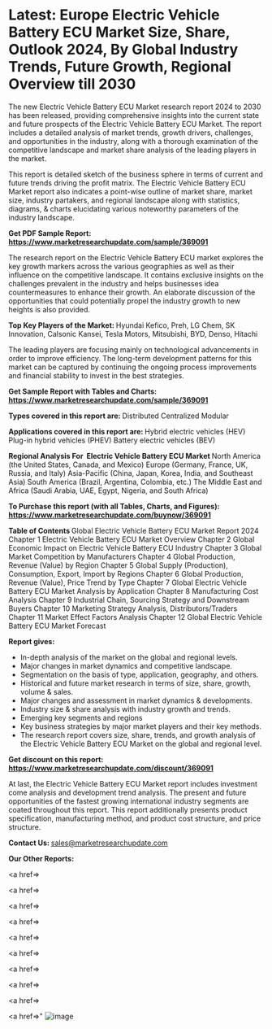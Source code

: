 # Latest: Europe Electric Vehicle Battery ECU Market Size, Share, Outlook 2024, By Global Industry Trends, Future Growth, Regional Overview till 2030

The new Electric Vehicle Battery ECU Market research report 2024 to 2030 has been released, providing comprehensive insights into the current state and future prospects of the Electric Vehicle Battery ECU Market. The report includes a detailed analysis of market trends, growth drivers, challenges, and opportunities in the industry, along with a thorough examination of the competitive landscape and market share analysis of the leading players in the market.

This report is detailed sketch of the business sphere in terms of current and future trends driving the profit matrix. The Electric Vehicle Battery ECU Market report also indicates a point-wise outline of market share, market size, industry partakers, and regional landscape along with statistics, diagrams, &amp; charts elucidating various noteworthy parameters of the industry landscape.

<strong><b>Get PDF Sample Report: <a href=https://www.marketresearchupdate.com/sample/369091>https://www.marketresearchupdate.com/sample/369091</a></b></strong>

The research report on the Electric Vehicle Battery ECU market explores the key growth markers across the various geographies as well as their influence on the competitive landscape. It contains exclusive insights on the challenges prevalent in the industry and helps businesses idea countermeasures to enhance their growth. An elaborate discussion of the opportunities that could potentially propel the industry growth to new heights is also provided.

<strong><b>Top Key Players of the Market:
</b></strong>Hyundai Kefico, Preh, LG Chem, SK Innovation, Calsonic Kansei, Tesla Motors, Mitsubishi, BYD, Denso, Hitachi<strong><b>
</b></strong>

The leading players are focusing mainly on technological advancements in order to improve efficiency. The long-term development patterns for this market can be captured by continuing the ongoing process improvements and financial stability to invest in the best strategies.

<strong><b>Get Sample Report with Tables and Charts: <a href=https://www.marketresearchupdate.com/sample/369091>https://www.marketresearchupdate.com/sample/369091</a></b></strong>

<strong><b>Types covered in this report are:
</b></strong>Distributed
Centralized
Modular<strong><b>
</b></strong>

<strong><b>Applications covered in this report are:
</b></strong>Hybrid electric vehicles (HEV)
Plug-in hybrid vehicles (PHEV)
Battery electric vehicles (BEV)<strong><b>
</b></strong>

<strong><b>Regional Analysis For  Electric Vehicle Battery ECU Market</b></strong><strong><b>
</b></strong>North America (the United States, Canada, and Mexico)
Europe (Germany, France, UK, Russia, and Italy)
Asia-Pacific (China, Japan, Korea, India, and Southeast Asia)
South America (Brazil, Argentina, Colombia, etc.)
The Middle East and Africa (Saudi Arabia, UAE, Egypt, Nigeria, and South Africa)

<strong><b>To Purchase this report (with all Tables, Charts, and Figures): <a href=https://www.marketresearchupdate.com/buynow/369091>https://www.marketresearchupdate.com/buynow/369091</a></b></strong>

<strong><b>Table of Contents</b></strong><strong><b>
</b></strong>Global Electric Vehicle Battery ECU Market Report 2024
Chapter 1 Electric Vehicle Battery ECU Market Overview
Chapter 2 Global Economic Impact on Electric Vehicle Battery ECU Industry
Chapter 3 Global Market Competition by Manufacturers
Chapter 4 Global Production, Revenue (Value) by Region
Chapter 5 Global Supply (Production), Consumption, Export, Import by Regions
Chapter 6 Global Production, Revenue (Value), Price Trend by Type
Chapter 7 Global Electric Vehicle Battery ECU Market Analysis by Application
Chapter 8 Manufacturing Cost Analysis
Chapter 9 Industrial Chain, Sourcing Strategy and Downstream Buyers
Chapter 10 Marketing Strategy Analysis, Distributors/Traders
Chapter 11 Market Effect Factors Analysis
Chapter 12 Global Electric Vehicle Battery ECU Market Forecast

<strong><b>Report gives:</b></strong>

- In-depth analysis of the market on the global and regional levels.
- Major changes in market dynamics and competitive landscape.
- Segmentation on the basis of type, application, geography, and others.
- Historical and future market research in terms of size, share, growth, volume &amp; sales.
- Major changes and assessment in market dynamics &amp; developments.
- Industry size &amp; share analysis with industry growth and trends.
- Emerging key segments and regions
- Key business strategies by major market players and their key methods.
- The research report covers size, share, trends, and growth analysis of the Electric Vehicle Battery ECU Market on the global and regional level.

<strong><b>Get discount on this report: <a href=https://www.marketresearchupdate.com/discount/369091>https://www.marketresearchupdate.com/discount/369091</a></b></strong>

At last, the Electric Vehicle Battery ECU Market report includes investment come analysis and development trend analysis. The present and future opportunities of the fastest growing international industry segments are coated throughout this report. This report additionally presents product specification, manufacturing method, and product cost structure, and price structure.

<strong><b>Contact Us:
</b></strong>sales@marketresearchupdate.com

<strong>Our Other Reports:</strong>

<a href=></a>

<a href=></a>

<a href=></a>

<a href=></a>

<a href=></a>

<a href=></a>

<a href=></a>

<a href=></a>

<a href=></a>

<a href=></a>"
![image](https://github.com/Gayatrikarjule/Market-Analysis-360/assets/97346546/57c020ff-3358-4b13-9e58-e85dacc71d2c)
